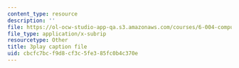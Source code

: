 ```yaml
---
content_type: resource
description: ''
file: https://ol-ocw-studio-app-qa.s3.amazonaws.com/courses/6-004-computation-structures-spring-2017/cbcfc7bcf9d8cf3c5fe385fc0b4c370e_zvQPV1j7SSU.srt
file_type: application/x-subrip
resourcetype: Other
title: 3play caption file
uid: cbcfc7bc-f9d8-cf3c-5fe3-85fc0b4c370e
---
```

